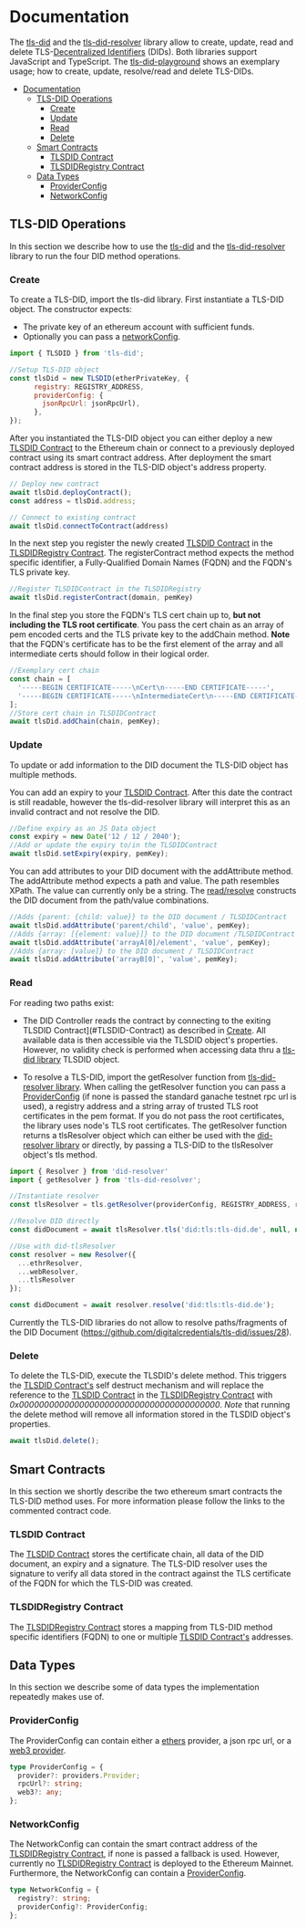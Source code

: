 # Documentation

The [tls-did](https://github.com/digitalcredentials/tls-did) and the [tls-did-resolver](https://github.com/digitalcredentials/tls-did) library allow to create, update, read and delete TLS-[Decentralized Identifiers](https://www.w3.org/TR/did-core/) (DIDs). Both libraries support JavaScript and TypeScript. The [tls-did-playground](https://github.com/digitalcredentials/tls-did-playground) shows an exemplary usage; how to create, update, resolve/read and delete TLS-DIDs.

- [Documentation](#documentation)
  - [TLS-DID Operations](#tls-did-operations)
    - [Create](#create)
    - [Update](#update)
    - [Read](#read)
    - [Delete](#delete)
  - [Smart Contracts](#smart-contracts)
    - [TLSDID Contract](#tlsdid-contract)
    - [TLSDIDRegistry Contract](#tlsdidregistry-contract)
  - [Data Types](#data-types)
    - [ProviderConfig](#providerconfig)
    - [NetworkConfig](#networkconfig)

## TLS-DID Operations

In this section we describe how to use the [tls-did](https://github.com/digitalcredentials/tls-did) and the [tls-did-resolver](https://github.com/digitalcredentials/tls-did) library to run the four DID method operations.

### Create

To create a TLS-DID, import the tls-did library. First instantiate a TLS-DID object. The constructor expects:
* The private key of an ethereum account with sufficient funds.
* Optionally you can pass a [networkConfig](#networkConfig).

```javascript
import { TLSDID } from 'tls-did';

//Setup TLS-DID object
const tlsDid = new TLSDID(etherPrivateKey, {
      registry: REGISTRY_ADDRESS,
      providerConfig: {
        jsonRpcUrl: jsonRpcUrl),
      },
});
```

After you instantiated the TLS-DID object you can either deploy a new [TLSDID Contract](#TLSDID-Contract) to the Ethereum chain or connect to a previously deployed contract using its smart contract address. After deployment the smart contract address is stored in the TLS-DID object's address property.

```javascript
// Deploy new contract
await tlsDid.deployContract();
const address = tlsDid.address;
```

```javascript
// Connect to existing contract
await tlsDid.connectToContract(address)
```

In the next step you register the newly created [TLSDID Contract](#TLSDID-Contract) in the [TLSDIDRegistry Contract](#TLSDIDRegistry-Contract). The registerContract method expects the method specific identifier, a Fully-Qualified Domain Names (FQDN) and the FQDN's TLS private key.

```javascript
//Register TLSDIDContract in the TLSDIDRegistry
await tlsDid.registerContract(domain, pemKey)
```

In the final step you store the FQDN's TLS cert chain up to, **but not including the TLS root certificate**. You pass the cert chain as an array of pem encoded certs and the TLS private key to the addChain method. **Note** that the FQDN's certificate has to be the first element of the array and all intermediate certs should follow in their logical order.

```javascript
//Exemplary cert chain
const chain = [
  '-----BEGIN CERTIFICATE-----\nCert\n-----END CERTIFICATE-----',
  '-----BEGIN CERTIFICATE-----\nIntermediateCert\n-----END CERTIFICATE-----',
];
//Store cert chain in TLSDIDContract
await tlsDid.addChain(chain, pemKey);
```
### Update

To update or add information to the DID document the TLS-DID object has multiple methods.

You can add an expiry to your [TLSDID Contract](#TLSDID-Contract). After this date the contract is still readable, however the tls-did-resolver library will interpret this as an invalid contract and not resolve the DID.

```javascript
//Define expiry as an JS Data object
const expiry = new Date('12 / 12 / 2040');
//Add or update the expiry to/in the TLSDIDContract
await tlsDid.setExpiry(expiry, pemKey);
```

You can add attributes to your DID document with the addAttribute method. The addAttribute method
expects a path and value. The path resembles XPath. The value can currently only be a string. The [read/resolve](#read) constructs the DID document from the path/value combinations.

```javascript
//Adds {parent: {child: value}} to the DID document / TLSDIDContract
await tlsDid.addAttribute('parent/child', 'value', pemKey);
//Adds {array: [{element: value}]} to the DID document /TLSDIDContract
await tlsDid.addAttribute('arrayA[0]/element', 'value', pemKey);
//Adds {array: [value]} to the DID document / TLSDIDContract
await tlsDid.addAttribute('arrayB[0]', 'value', pemKey);
```
### Read

For reading two paths exist:

* The DID Controller reads the contract by connecting to the exiting TLSDID Contract](#TLSDID-Contract) as described in [Create](#Create). All available data is then accessible via the TLSDID object's properties. However, no validity check is performed when accessing data thru a [tls-did library](https://github.com/digitalcredentials/tls-did)  TLSDID object.

* To resolve a TLS-DID, import the getResolver function from [tls-did-resolver library](https://github.com/digitalcredentials/tls-did-resolver). When calling the getResolver function you can pass a [ProviderConfig](#ProviderConfig) (if none is passed the standard ganache testnet rpc url is used), a registry address and a string array of trusted TLS root certificates in the pem format. If you do not pass the root certificates, the library uses node's TLS root certificates. The getResolver function returns a tlsResolver object which can either be used with the [did-resolver library](https://github.com/decentralized-identity/did-resolver) or directly, by passing a TLS-DID to the tlsResolver object's tls method.

```javascript
import { Resolver } from 'did-resolver'
import { getResolver } from 'tls-did-resolver';

//Instantiate resolver
const tlsResolver = tls.getResolver(providerConfig, REGISTRY_ADDRESS, rootCerts);

//Resolve DID directly
const didDocument = await tlsResolver.tls('did:tls:tls-did.de', null, null);

//Use with did-tlsResolver
const resolver = new Resolver({
  ...ethrResolver,
  ...webResolver,
  ...tlsResolver
});

const didDocument = await resolver.resolve('did:tls:tls-did.de');
```

Currently the TLS-DID libraries do not allow to resolve paths/fragments of the DID Document (https://github.com/digitalcredentials/tls-did/issues/28).

### Delete

To delete the TLS-DID, execute the TLSDID's delete method. This triggers the [TLSDID Contract's](#TLSDID-Contract) self destruct mechanism and will replace the reference to the [TLSDID Contract](#TLSDID-Contract) in the [TLSDIDRegistry Contract](#TLSDIDRegistry-Contract) with *0x0000000000000000000000000000000000000000*. *Note* that running the delete method will remove all information stored in the TLSDID object's properties.
```javascript
await tlsDid.delete();
```

## Smart Contracts
In this section we shortly describe the two ethereum smart contracts the TLS-DID method uses. For more information please follow the links to the commented contract code.

### TLSDID Contract

The [TLSDID Contract](https://github.com/digitalcredentials/tls-did-registry/blob/master/contracts/TLSDID.sol) stores the certificate chain, all data of the DID document, an expiry and a signature. The TLS-DID resolver uses the signature to verify all data stored in the contract against the TLS certificate of the FQDN for which the TLS-DID was created.

### TLSDIDRegistry Contract

The [TLSDIDRegistry Contract](https://github.com/digitalcredentials/tls-did-registry/blob/master/contracts/TLSDIDRegistry.sol) stores a mapping from TLS-DID method specific identifiers (FQDN) to one or multiple [TLSDID Contract's](#TLSDID-Contract) addresses.

## Data Types

In this section we describe some of data types the implementation repeatedly makes use of.

### ProviderConfig
The ProviderConfig can contain either a [ethers](https://github.com/ethers-io/ethers.js#readme) provider, a json rpc url, or a [web3 provider](https://web3js.readthedocs.io/en/v1.2.11/web3.html#providers).
```typescript
type ProviderConfig = {
  provider?: providers.Provider;
  rpcUrl?: string;
  web3?: any;
};
```
### NetworkConfig
The NetworkConfig can contain the smart contract address of the [TLSDIDRegistry Contract](#TLSDIDRegistry-Contract), if none is passed a fallback is used. However, currently no [TLSDIDRegistry Contract](#TLSDIDRegistry-Contract) is deployed to the Ethereum Mainnet. Furthermore, the NetworkConfig can contain a [ProviderConfig](#ProviderConfig).

```typescript
type NetworkConfig = {
  registry?: string;
  providerConfig?: ProviderConfig;
};
```

